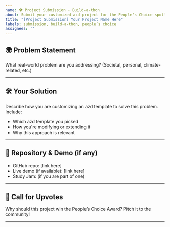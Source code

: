 ```yaml
---
name: 🛠️ Project Submission - Build-a-thon
about: Submit your customized azd project for the People's Choice spotlight
title: "[Project Submission] Your Project Name Here"
labels: submission, build-a-thon, people’s choice
assignees: ''
---
```


## 🌍 Problem Statement

What real-world problem are you addressing? (Societal, personal, climate-related, etc.)

---

## 🛠️ Your Solution

Describe how you are customizing an azd template to solve this problem. Include:
- Which azd template you picked
- How you're modifying or extending it
- Why this approach is relevant

---

## 🚀 Repository & Demo (if any)

- GitHub repo: [link here]
- Live demo (if available): [link here]
- Study Jam: (if you are part of one)
---

## 🙌 Call for Upvotes

Why should this project win the People’s Choice Award? Pitch it to the community!

---

